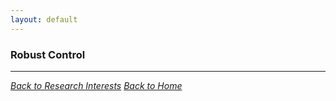 ```yaml
---
layout: default
---
```


### Robust Control

---
*[Back to Research Interests](research-interests.html)*
*<a href="index.html">Back to Home</a>*

